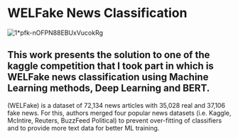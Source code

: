 # WELFake News Classification


![1*pfk-nOFPN88EBUxVucokRg](https://github.com/Ceasor06/WELFake-News-Classification/assets/105945382/c464b6ab-39f0-4040-9cbb-d7d3cd327f1c)

## This work presents the solution to one of the kaggle competition that I took part in which is WELFake news classification using Machine Learning methods, Deep Learning and BERT.


(WELFake) is a dataset of 72,134 news articles with 35,028 real and 37,106 fake news. For this, authors merged four popular news datasets (i.e. Kaggle, McIntire, Reuters, BuzzFeed Political) to prevent over-fitting of classifiers and to provide more text data for better ML training.
